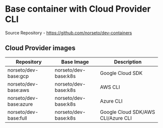 # Base container with Cloud Provider CLI

Source Repository - https://github.com/norseto/dev-containers

## Cloud Provider images
|Repository|Base Image|Description|
|-|-|-|
|norseto/dev-base:gcp|norseto/dev-base:k8s|Google Cloud SDK|
|norseto/dev-base:aws|norseto/dev-base:k8s|AWS CLI|
|norseto/dev-base:azure|norseto/dev-base:k8s|Azure CLI|
|norseto/dev-base:full|norseto/dev-base:k8s|Google Cloud SDK/AWS CLI/Azure CLI|
